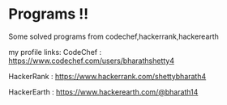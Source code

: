 # Programs !!
Some solved programs from codechef,hackerrank,hackerearth

my profile links:
CodeChef : https://www.codechef.com/users/bharathshetty4

HackerRank : https://www.hackerrank.com/shettybharath4

HackerEarth : https://www.hackerearth.com/@bharath14
